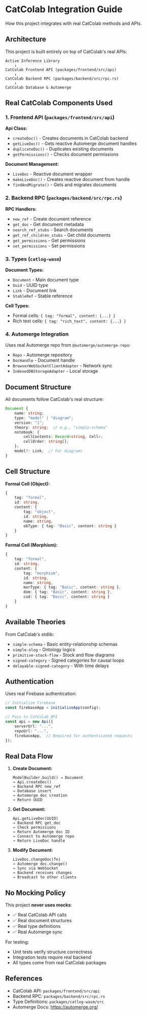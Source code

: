 # CatColab Integration Guide

How this project integrates with real CatColab methods and APIs.

## Architecture

This project is built entirely on top of CatColab's real APIs:

```
Active Inference Library
    ↓
CatColab Frontend API (packages/frontend/src/api)
    ↓
CatColab Backend RPC (packages/backend/src/rpc.rs)
    ↓
CatColab Database & Automerge
```

## Real CatColab Components Used

### 1. Frontend API (`packages/frontend/src/api`)

**Api Class:**
- `createDoc()` - Creates documents in CatColab backend
- `getLiveDoc()` - Gets reactive Automerge document handles
- `duplicateDoc()` - Duplicates existing documents
- `getPermissions()` - Checks document permissions

**Document Management:**
- `LiveDoc` - Reactive document wrapper
- `makeLiveDoc()` - Creates reactive document from handle
- `findAndMigrate()` - Gets and migrates documents

### 2. Backend RPC (`packages/backend/src/rpc.rs`)

**RPC Handlers:**
- `new_ref` - Create document reference
- `get_doc` - Get document metadata
- `search_ref_stubs` - Search documents
- `get_ref_children_stubs` - Get child documents
- `get_permissions` - Get permissions
- `set_permissions` - Set permissions

### 3. Types (`catlog-wasm`)

**Document Types:**
- `Document` - Main document type
- `Uuid` - UUID type
- `Link` - Document link
- `StableRef` - Stable reference

**Cell Types:**
- Formal cells: `{ tag: "formal", content: {...} }`
- Rich text cells: `{ tag: "rich_text", content: {...} }`

### 4. Automerge Integration

Uses real Automerge repo from `@automerge/automerge-repo`:
- `Repo` - Automerge repository
- `DocHandle` - Document handle
- `BrowserWebSocketClientAdapter` - Network sync
- `IndexedDBStorageAdapter` - Local storage

## Document Structure

All documents follow CatColab's real structure:

```typescript
Document {
    name: string;
    type: "model" | "diagram";
    version: "1";
    theory: string;  // e.g., "simple-schema"
    notebook: {
        cellContents: Record<string, Cell>;
        cellOrder: string[];
    };
    model?: Link;  // For diagrams
}
```

## Cell Structure

**Formal Cell (Object):**
```typescript
{
    tag: "formal",
    id: string,
    content: {
        tag: "object",
        id: string,
        name: string,
        obType: { tag: "Basic", content: string }
    }
}
```

**Formal Cell (Morphism):**
```typescript
{
    tag: "formal",
    id: string,
    content: {
        tag: "morphism",
        id: string,
        name: string,
        morType: { tag: "Basic", content: string },
        dom: { tag: "Basic", content: string },
        cod: { tag: "Basic", content: string }
    }
}
```

## Available Theories

From CatColab's stdlib:

- `simple-schema` - Basic entity-relationship schemas
- `simple-olog` - Ontology logics
- `primitive-stock-flow` - Stock and flow diagrams
- `signed-category` - Signed categories for causal loops
- `delayable-signed-category` - With time delays

## Authentication

Uses real Firebase authentication:

```typescript
// Initialize Firebase
const firebaseApp = initializeApp(config);

// Pass to CatColab API
const api = new Api({
    serverUrl: "...",
    repoUrl: "...",
    firebaseApp,  // Required for authenticated requests
});
```

## Real Data Flow

1. **Create Document:**
   ```
   ModelBuilder.build() → Document
   → Api.createDoc()
   → Backend RPC new_ref
   → Database insert
   → Automerge doc creation
   → Return UUID
   ```

2. **Get Document:**
   ```
   Api.getLiveDoc(UUID)
   → Backend RPC get_doc
   → Check permissions
   → Return Automerge doc ID
   → Connect to Automerge repo
   → Return LiveDoc handle
   ```

3. **Modify Document:**
   ```
   LiveDoc.changeDoc(fn)
   → Automerge doc.change()
   → Sync via WebSocket
   → Backend receives changes
   → Broadcast to other clients
   ```

## No Mocking Policy

This project **never uses mocks**:

- ✅ Real CatColab API calls
- ✅ Real document structures
- ✅ Real type definitions
- ✅ Real Automerge sync

For testing:
- Unit tests verify structure correctness
- Integration tests require real backend
- All types come from real CatColab packages

## References

- CatColab API: `packages/frontend/src/api`
- Backend RPC: `packages/backend/src/rpc.rs`
- Type Definitions: `packages/catlog-wasm/src`
- Automerge Docs: https://automerge.org/

